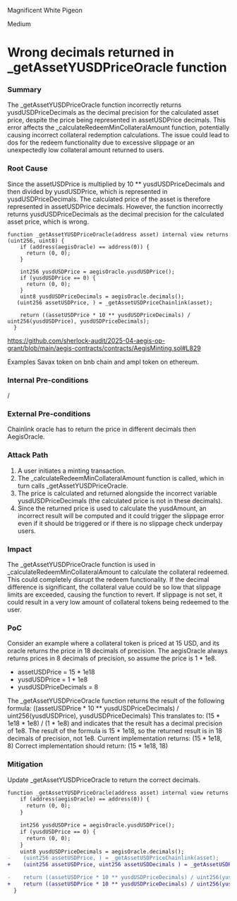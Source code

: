 Magnificent White Pigeon

Medium

# Wrong decimals returned in _getAssetYUSDPriceOracle function

### Summary

The _getAssetYUSDPriceOracle function incorrectly returns yusdUSDPriceDecimals as the decimal precision for the calculated asset price, despite the price being represented in assetUSDPrice decimals. This error affects the _calculateRedeemMinCollateralAmount function, potentially causing incorrect collateral redemption calculations. The issue could lead to dos for the redeem functionality due to excessive slippage or an unexpectedly low collateral amount returned to users.



### Root Cause

Since the assetUSDPrice is multiplied by 10 ** yusdUSDPriceDecimals and then divided by yusdUSDPrice, which is represented in yusdUSDPriceDecimals. The calculated price of the asset is therefore represented in assetUSDPrice decimals. However, the function incorrectly returns yusdUSDPriceDecimals as the decimal precision for the calculated asset price, which is wrong.
```solidity
function _getAssetYUSDPriceOracle(address asset) internal view returns (uint256, uint8) {
    if (address(aegisOracle) == address(0)) {
      return (0, 0);
    }

    int256 yusdUSDPrice = aegisOracle.yusdUSDPrice();
    if (yusdUSDPrice == 0) {
      return (0, 0);
    }
    uint8 yusdUSDPriceDecimals = aegisOracle.decimals();
   (uint256 assetUSDPrice, ) = _getAssetUSDPriceChainlink(asset);

    return ((assetUSDPrice * 10 ** yusdUSDPriceDecimals) / uint256(yusdUSDPrice), yusdUSDPriceDecimals);
  }
```

https://github.com/sherlock-audit/2025-04-aegis-op-grant/blob/main/aegis-contracts/contracts/AegisMinting.sol#L829

Examples Savax token on bnb chain and ampl token on ethereum.

### Internal Pre-conditions

/ 

### External Pre-conditions

Chainlink oracle has to return the price in different decimals then AegisOracle.

### Attack Path

1. A user initiates a minting transaction.  
2. The _calculateRedeemMinCollateralAmount function is called, which in turn calls _getAssetYUSDPriceOracle.  
3. The price is calculated and returned alongside the incorrect variable yusdUSDPriceDecimals (the calculated price is not in these decimals).  
4. Since the returned price is used to calculate the yusdAmount, an incorrect result will be computed and it could trigger the slippage error even if it should be triggered or if there is no slippage check underpay users.



### Impact

The _getAssetYUSDPriceOracle function is used in _calculateRedeemMinCollateralAmount to calculate the collateral redeemed. This could completely disrupt the redeem functionality. If the decimal difference is significant, the collateral value could be so low that slippage limits are exceeded, causing the function to revert. If slippage is not set, it could result in a very low amount of collateral tokens being redeemed to the user. 



### PoC

Consider an example where a collateral token is priced at 15 USD, and its oracle returns the price in 18 decimals of precision. The aegisOracle always returns prices in 8 decimals of precision, so assume the price is 1 * 1e8.
- assetUSDPrice = 15 * 1e18  
- yusdUSDPrice = 1 * 1e8  
- yusdUSDPriceDecimals = 8

The _getAssetYUSDPriceOracle function returns the result of the following formula:
((assetUSDPrice * 10 ** yusdUSDPriceDecimals) / uint256(yusdUSDPrice), yusdUSDPriceDecimals)
This translates to:
(15 * 1e18 * 1e8) / (1 * 1e8) and indicates that the result has a decimal precision of 1e8.
The result of the formula is 15 * 1e18, so the returned result is in 18 decimals of precision, not 1e8.
Current implementation returns: (15 * 1e18, 8)
Correct implementation should return: (15 * 1e18, 18)



### Mitigation

Update _getAssetYUSDPriceOracle to return the correct decimals.
```diff
function _getAssetYUSDPriceOracle(address asset) internal view returns (uint256, uint8) {
    if (address(aegisOracle) == address(0)) {
      return (0, 0);
    }

    int256 yusdUSDPrice = aegisOracle.yusdUSDPrice();
    if (yusdUSDPrice == 0) {
      return (0, 0);
    }
    uint8 yusdUSDPriceDecimals = aegisOracle.decimals();
-    (uint256 assetUSDPrice, ) = _getAssetUSDPriceChainlink(asset);
+    (uint256 assetUSDPrice, uint256 assetUSDDecimals ) = _getAssetUSDPriceChainlink(asset);

-    return ((assetUSDPrice * 10 ** yusdUSDPriceDecimals) / uint256(yusdUSDPrice), yusdUSDPriceDecimals);
+    return ((assetUSDPrice * 10 ** yusdUSDPriceDecimals) / uint256(yusdUSDPrice), assetUSDDecimals 
  }
``` 
